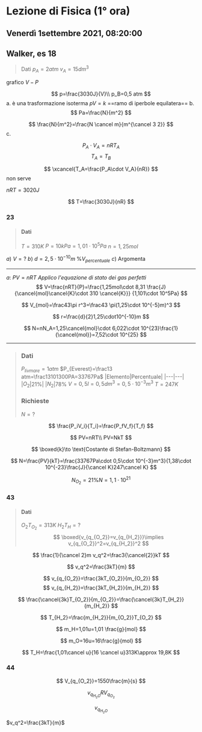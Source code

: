 #  Lezione di Fisica (1° ora)
## Venerdì 1settembre 2021, 08:20:00

## Walker, es 18

> Dati
> $p_A=2 atm$
> $v_A=15dm^3$

grafico $V-P$

$$
p=\frac{3030J}{V}\\
p_B=0,5 atm
$$
a. 
è una trasformazione isoterma
$pV=k$
==ramo di iperbole equilatera==
b.
$$
Pa=\frac{N}{m^2}
$$

$$
\frac{N}{m^2}=\frac{N \cancel m}{m^{\cancel 3 2}}
$$
c.

$$
P_A\cdot V_A=nRT_A
$$
$$
T_A=T_B
$$

$$
\xcancel{T_A=\frac{P_A\cdot V_A}{nR}}
$$
non serve


$nRT=3020J$

$$
T=\frac{3030J}{nR}
$$

### 23
> #### Dati
> $T=310K$
> $P=10kPa=1,01\cdot10^5Pa$
> $n=1,25mol$

$a)$ $V=?$
$b)$ $d=2,5\cdot 10^{-10}m$ $\%V_{percentuale}$
$c)$ Argomenta



---
$a:$  $PV=nRT$
_Applico l'equazione di stato dei gas perfetti_
$$
V=\frac{nRT}{P}=\frac{1,25mol\cdot 8,31 \frac{J}{\cancel{mol}\cancel{K}\cdot 310 \cancel{K}}} {1,101\cdot 10^5Pa}
$$



$$
V_{mol}=\frac43\pi r^3=\frac43 \pi(1,25\cdot 10^{-5}m)^3
$$

$$
r=\frac{d}{2}1,25\cdot10^{-10}m
$$

$$
N=nN_A=1,25\cancel{mol}\cdot 6,022\cdot 10^{23}\frac{1}{\cancel{mol}}=7,52\cdot 10^{25}
$$

---

> ### Dati
> $P_{livmare}=1atm$
>  $P_{Everest}=\frac13 atm=\frac13101300PA=33767Pa$
>  |Elemento|Percentuale|
>  |---|---|
>  |$O_2$|$21\%$|
>  |$N_2$|$78\%$
>  $V=0,5l=0,5dm^3=0,5\cdot 10^{-3}m^3$
>  $T=247K$
>  ### Richieste
>  $N=?$


$$
\frac{P_iV_i}{T_i}=\frac{P_fV_f}{T_f}
$$

$$
PV=nRT\\
PV=NkT
$$

$$
\boxed{k}\to \text{Costante di Stefan-Boltzmann}
$$

$$
N=\frac{PV}{kT}=\frac{33767Pa\cdot 0,5\cdot 10^{-3}m^3}{1,38\cdot 10^{-23}\frac{J}{\cancel K}247\cancel K}
$$


$$
N_{O_2}=21\%N=1,1\cdot 10^21
$$

### 43

> #### Dati
> $O_2$$T_{O_2}=313K$
> $H_2$$T_H=?$
> $$
> \boxed{v_{q_{O_2}}=v_{q_{H_2}}}\implies v_{q_{O_2}}^2=v_{q_{H_2}}^2
> $$


$$
\frac{1}{\cancel 2}m v_q^2=\frac3{\cancel{2}}kT
$$

$$
v_q^2=\frac{3kT}{m}
$$

$$
v_{q_{O_2}}=\frac{3kT_{O_2}}{m_{O_2}}
$$
$$
v_{q_{H_2}}=\frac{3kT_{H_2}}{m_{H_2}}
$$

$$
\frac{\cancel{3k}T_{O_2}}{m_{O_2}}=\frac{\cancel{3k}T_{H_2}}{m_{H_2}}
$$


$$
T_{H_2}=\frac{m_{H_2}}{m_{O_2}}T_{O_2}
$$

$$
m_H=1,01u=1,01 \frac{g}{mol}
$$

$$
m_O=16u=16\frac{g}{mol}
$$


$$
T_H=\frac{1,01\cancel u}{16 \cancel u}313K\approx 19,8K
$$
### 44

$$
V_{q_{O_2}}=1550\frac{m}{s}
$$

$$
v_{q_{H_2O}}RV_{q_{O_2}}
$$

$$
v_{q_{H_2O}}
$$


$v_q^2=\frac{3kT}{m}$
<!--stackedit_data:
eyJoaXN0b3J5IjpbMzA4NTE5NDQ5LDkyNzYwNTE1NiwtMTM2NT
UzMjc3Nyw5NDIxMjYzNTNdfQ==
-->